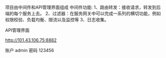 项目由中间件和API管理界面组成
中间件功能:
1、路由转发：接收请求，转发到后端的每个服务上去。
2、过滤器：在服务网关中可以完成一系列的横切功能，例如权限校验、负载均衡、限流以及监控等
3、日志收集。

API管理界面

http://101.43.106.75:8882

账户 admin 密码 123456
